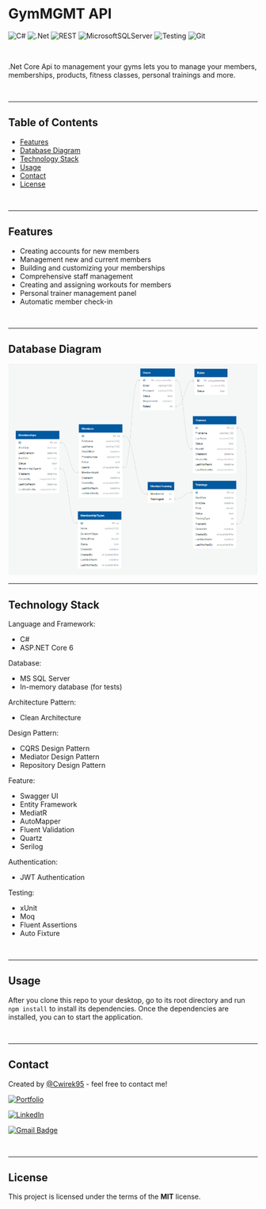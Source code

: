 ﻿# GymMGMT API
 
![C#](https://img.shields.io/badge/c%23-%23239120.svg?style=for-the-badge&logo=c-sharp&logoColor=white)
![.Net](https://img.shields.io/badge/.NET_Core-5C2D91?style=for-the-badge&logo=.net&logoColor=white)
![REST](https://img.shields.io/badge/REST_Api-000?style=for-the-badge&logoColor=white)
![MicrosoftSQLServer](https://img.shields.io/badge/Microsoft%20SQL%20Server-CC2927?style=for-the-badge&logo=microsoft%20sql%20server&logoColor)
![Testing](https://img.shields.io/badge/testing-%23150458.svg?style=for-the-badge)
![Git](https://img.shields.io/badge/git-%23F05033.svg?style=for-the-badge&logo=git&logoColor=white)

<br />

.Net Core Api to management your gyms lets you to manage your members, memberships, products, fitness classes, personal trainings and more.

<br>

---
## Table of Contents
* [Features](#features)
* [Database Diagram](#database-diagram)
* [Technology Stack](#technology-stack)
* [Usage](#usage)
* [Contact](#contact)
* [License](#license)

<br>

---
## Features

- Creating accounts for new members
- Management new and current members
- Building and customizing your memberships
- Comprehensive staff management
- Creating and assigning workouts for members
- Personal trainer management panel
- Automatic member check-in

<br>

---
## Database Diagram


![Alt text](/db_diagram_gym.png?raw=true "Db-Diagram")

---
## Technology Stack

Language and Framework:
- C#
- ASP.NET Core 6

Database:
- MS SQL Server
- In-memory database (for tests)

Architecture Pattern:
- Clean Architecture

Design Pattern:
- CQRS Design Pattern
- Mediator Design Pattern
- Repository Design Pattern

Feature:
- Swagger UI
- Entity Framework
- MediatR
- AutoMapper
- Fluent Validation
- Quartz
- Serilog

Authentication:
- JWT Authentication

Testing:
- xUnit
- Moq
- Fluent Assertions
- Auto Fixture

<br>

---
## Usage
After you clone this repo to your desktop, go to its root directory and run `npm install` to install its dependencies.
Once the dependencies are installed, you can to start the application.

<br>

---
## Contact
Created by [@Cwirek95](https://github.com/Cwirek95) - feel free to contact me! <br>

[![Portfolio](https://img.shields.io/badge/Portfolio-%23000000.svg?style=for-the-badge&logo=firefox&logoColor=#FF7139&link=linkedin.com/in/andrzej-ćwiertniak-155221238)](https://andrzejcwiertniak.com/)

[![LinkedIn](https://img.shields.io/badge/linkedin-%230077B5.svg?style=for-the-badge&logo=linkedin&logoColor=white)](https://www.linkedin.com/in/andrzej-cwiertniak/)

[![Gmail Badge](https://img.shields.io/badge/Gmail-D14836?style=for-the-badge&logo=gmail&logoColor=white&link=mailto:acwiertniak95@gmail.com)](mailto:acwiertniak95@gmail.com)

<br>

---
## License
This project is licensed under the terms of the **MIT** license.